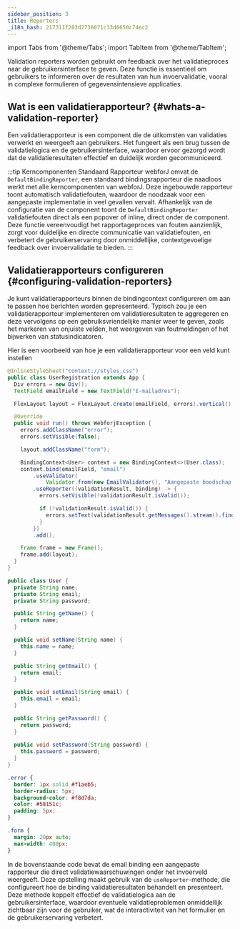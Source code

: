 ```yaml
---
sidebar_position: 3
title: Reporters
_i18n_hash: 217311f203d2736071c33d6650c74ec2
---
```

import Tabs from '@theme/Tabs';
import TabItem from '@theme/TabItem';

Validation reporters worden gebruikt om feedback over het validatieproces naar de gebruikersinterface te geven. Deze functie is essentieel om gebruikers te informeren over de resultaten van hun invoervalidatie, vooral in complexe formulieren of gegevensintensieve applicaties.

## Wat is een validatierapporteur? {#whats-a-validation-reporter}

Een validatierapporteur is een component die de uitkomsten van validaties verwerkt en weergeeft aan gebruikers. Het fungeert als een brug tussen de validatielogica en de gebruikersinterface, waardoor ervoor gezorgd wordt dat de validatieresultaten effectief en duidelijk worden gecommuniceerd.

:::tip Kerncomponenten Standaard Rapporteur
webforJ omvat de `DefaultBindingReporter`, een standaard bindingsrapporteur die naadloos werkt met alle kerncomponenten van webforJ. Deze ingebouwde rapporteur toont automatisch validatiefouten, waardoor de noodzaak voor een aangepaste implementatie in veel gevallen vervalt. Afhankelijk van de configuratie van de component toont de `DefaultBindingReporter` validatiefouten direct als een popover of inline, direct onder de component. Deze functie vereenvoudigt het rapportageproces van fouten aanzienlijk, zorgt voor duidelijke en directe communicatie van validatiefouten, en verbetert de gebruikerservaring door onmiddellijke, contextgevoelige feedback over invoervalidatie te bieden.
:::

## Validatierapporteurs configureren {#configuring-validation-reporters}

Je kunt validatierapporteurs binnen de bindingcontext configureren om aan te passen hoe berichten worden gepresenteerd. Typisch zou je een validatierapporteur implementeren om validatieresultaten te aggregeren en deze vervolgens op een gebruiksvriendelijke manier weer te geven, zoals het markeren van onjuiste velden, het weergeven van foutmeldingen of het bijwerken van statusindicatoren.

Hier is een voorbeeld van hoe je een validatierapporteur voor een veld kunt instellen

<Tabs>
<TabItem value="UserRegistration" label="UserRegistration.java">

```java showLineNumbers
@InlineStyleSheet("context://styles.css")
public class UserRegistration extends App {
  Div errors = new Div();
  TextField emailField = new TextField("E-mailadres");

  FlexLayout layout = FlexLayout.create(emailField, errors).vertical().build();

  @Override
  public void run() throws WebforjException {
    errors.addClassName("error");
    errors.setVisible(false);

    layout.addClassName("form");

    BindingContext<User> context = new BindingContext<>(User.class);
    context.bind(emailField, "email")
        .useValidator(
            Validator.from(new EmailValidator(), "Aangepaste boodschap voor ongeldig e-mailadres"))
        .useReporter((validationResult, binding) -> {
          errors.setVisible(!validationResult.isValid());

          if (!validationResult.isValid()) {
            errors.setText(validationResult.getMessages().stream().findFirst().orElse(""));
          }
        })
        .add();

    Frame frame = new Frame();
    frame.add(layout);
  }
}
```

</TabItem>
<TabItem value="User" label="User.java">

```java showLineNumbers
public class User {
  private String name;
  private String email;
  private String password;

  public String getName() {
    return name;
  }

  public void setName(String name) {
    this.name = name;
  }

  public String getEmail() {
    return email;
  }

  public void setEmail(String email) {
    this.email = email;
  }

  public String getPassword() {
    return password;
  }
  
  public void setPassword(String password) {
    this.password = password;
  }
}
```

</TabItem>
<TabItem value="styles" label="styles.css">

```css showLineNumbers
.error {
  border: 1px solid #f1aeb5;
  border-radius: 5px;
  background-color: #f8d7da;
  color: #58151c;
  padding: 5px;
}

.form {
  margin: 20px auto;
  max-width: 400px;
}
```

</TabItem>
</Tabs>

In de bovenstaande code bevat de email binding een aangepaste rapporteur die direct validatiewaarschuwingen onder het invoerveld weergeeft. Deze opstelling maakt gebruik van de `useReporter`-methode, die configureert hoe de binding validatieresultaten behandelt en presenteert. Deze methode koppelt effectief de validatielogica aan de gebruikersinterface, waardoor eventuele validatieproblemen onmiddellijk zichtbaar zijn voor de gebruiker, wat de interactiviteit van het formulier en de gebruikerservaring verbetert.
